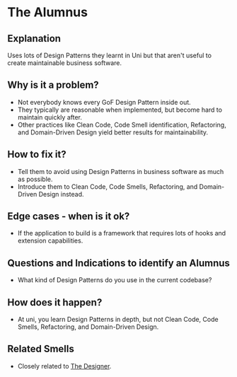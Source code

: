 # The Alumnus
## Explanation
Uses lots of Design Patterns they learnt in Uni but that aren't useful to create maintainable business software.

## Why is it a problem?
* Not everybody knows every GoF Design Pattern inside out.
* They typically are reasonable when implemented, but become hard to maintain quickly after.
* Other practices like Clean Code, Code Smell identification, Refactoring, and Domain-Driven Design yield better results for maintainability.

## How to fix it?
* Tell them to avoid using Design Patterns in business software as much as possible.
* Introduce them to Clean Code, Code Smells, Refactoring, and Domain-Driven Design instead.

## Edge cases - when is it ok?
* If the application to build is a framework that requires lots of hooks and extension capabilities.

## Questions and Indications to identify an Alumnus
* What kind of Design Patterns do you use in the current codebase?

## How does it happen?
* At uni, you learn Design Patterns in depth, but not Clean Code, Code Smells, Refactoring, and Domain-Driven Design.

## Related Smells 
* Closely related to [The Designer](The-Designer.md).